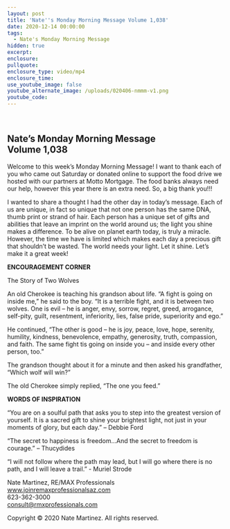 ```yaml
---
layout: post
title: 'Nate''s Monday Morning Message Volume 1,038'
date: 2020-12-14 00:00:00
tags:
  - Nate's Monday Morning Message
hidden: true
excerpt:
enclosure:
pullquote:
enclosure_type: video/mp4
enclosure_time:
use_youtube_image: false
youtube_alternate_image: /uploads/020406-nmmm-v1.png
youtube_code:
---
```


&nbsp;

## **Nate’s Monday Morning Message<br>Volume 1,038**

Welcome to this week’s Monday Morning Message\! I want to thank each of you who came out Saturday or donated online to support the food drive we hosted with our partners at Motto Mortgage. The food banks always need our help, however this year there is an extra need. So, a big thank you\!\!\!

I wanted to share a thought I had the other day in today’s message. Each of us are unique, in fact so unique that not one person has the same DNA, thumb print or strand of hair. Each person has a unique set of gifts and abilities that leave an imprint on the world around us; the light you shine makes a difference. To be alive on planet earth today, is truly a miracle. However, the time we have is limited which makes each day a precious gift that shouldn’t be wasted. The world needs your light. Let it shine. Let’s make it a great week\!

**ENCOURAGEMENT CORNER**

The Story of Two Wolves

An old Cherokee is teaching his grandson about life. “A fight is going on inside me,” he said to the boy. “It is a terrible fight, and it is between two wolves. One is evil – he is anger, envy, sorrow, regret, greed, arrogance, self-pity, guilt, resentment, inferiority, lies, false pride, superiority and ego.”

He continued, “The other is good – he is joy, peace, love, hope, serenity, humility, kindness, benevolence, empathy, generosity, truth, compassion, and faith. The same fight tis going on inside you – and inside every other person, too.”

The grandson thought about it for a minute and then asked his grandfather, “Which wolf will win?”

The old Cherokee simply replied, “The one you feed.”

**WORDS OF INSPIRATION**

“You are on a soulful path that asks you to step into the greatest version of yourself. It is a sacred gift to shine your brightest light, not just in your moments of glory, but each day.” – Debbie Ford

“The secret to happiness is freedom...And the secret to freedom is courage.” – Thucydides

“I will not follow where the path may lead, but I will go where there is no path, and I will leave a trail.” - Muriel Strode

Nate Martinez, RE/MAX Professionals<br>www.joinremaxprofessionalsaz.com<br>623-362-3000<br>consult@rmxprofessionals.com

Copyright &copy; 2020 Nate Martinez. All rights reserved.
